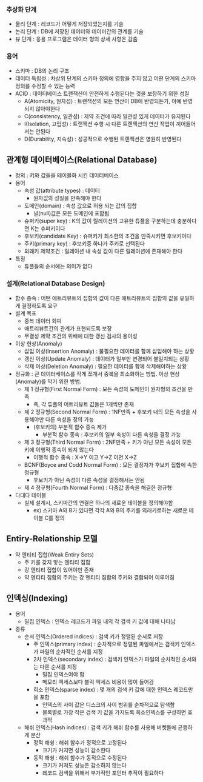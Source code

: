 ### 추상화 단계
- 물리 단계 : 레코드가 어떻게 저장되었는지를 기술
- 논리 단계 : DB에 저장된 데이터와 데이터간의 관계를 기술
- 뷰 단계 : 응용 프로그램은 데이터 형의 상세 사항은 감춤

### 용어
- 스키마 : DB의 논리 구조
- 데이터 독립성 : 차상위 단계의 스키마 정의에 영향을 주지 않고 어떤 단계의 스키마 정의를 수정할 수 있는 능력
- ACID : 데이터베이스 트랜잭션이 안전하게 수행된다는 것을 보장하기 위한 성질
  - A(Atomicity, 원자성) : 트랜잭션의 모든 연산이 DB에 반영되든가, 아예 반영되지 않아야한다
  - C(consistency, 일관성) : 제약 조건에 따라 일관성 있게 데이터가 유지된다
  - I(Isolation, 고립성) : 트랜잭션 수행 시 다른 트랜잭션의 연산 작업이 끼어들어서는 안된다
  - D(Durability, 지속성) : 성공적으로 수행된 트랜잭션은 영원히 반영된다

## 관계형 데이터베이스(Relational Database)
- 정의 : 키와 값들을 테이블화 시킨 데이터베이스
- 용어
  - 속성 값(attribute types) : 데이터
    - 원자값의 성질을 만족해야 한다
  - 도메인(domain) : 속성 값으로 허용 되는 값의 집합
    - 널(null)값은 모든 도메인에 포함됨
  - 슈퍼키(super key) : K의 값이 릴레이션의 고유한 튜플을 구분하는데 충분하다면 K는 슈퍼키이다
  - 후보키(candidate Key) : 슈퍼키가 최소한의 조건을 만족시키면 후보키이다
  - 주키(primary key) : 후보키중 하나가 주키로 선택된다
  - 외래키 제약조건 : 릴레이션 내 속성 값이 다른 릴레이션에 존재해야 한다
- 특징
  - 튜플들의 순서에는 의미가 없다

### 설계(Relational Database Design)
- 함수 종속 : 어떤 애트리뷰트의 집합의 값이 다른 애트리뷰트의 집합의 값을 유일하게 결정하도록 요구
- 설계 목표
  - 중복 데이터 회피
  - 애트리뷰트간의 관계가 표현되도록 보장
  - 무결성 제약 조건의 위배에 대한 갱신 검사의 용이성
- 이상 현상(Anomaly)
  - 삽입 이상(Insertion Anomaly) : 불필요한 데이터를 함께 삽입해야 하는 상황
  - 갱신 이상(Update Anomaly) : 데이터가 일부만 변경되어 불일치되는 상황
  - 삭제 이상(Deletion Anomaly) : 필요한 데이터를 함께 삭제해야하는 상황
- 정규화 : 큰 데이터베이스를 작게 쪼개서 중복을 최소화하는 방법. 이상 현상(Anomaly)를 막기 위한 방법.
  - 제 1 정규형(First Normal Form) : 모든 속성의 도메인이 원자형의 조건을 만족
    - 즉, 각 튜플의 어트리뷰트 값들은 1개씩만 존재
  - 제 2 정규형(Second Normal Form) : 1NF만족 + 후보키 내의 모든 속성을 사용해야만 다른 속성을 정의 가능
    - (후보키의) 부분적 함수 종속 제거
      - 부분적 함수 종속 : 후보키의 일부 속성이 다른 속성을 결정 가능
  - 제 3 정규형(Third Normal Form) : 2NF만족 + 키가 아닌 모든 속성이 모든 키에 이행적 종속이 되지 않는다
    - 이행적 함수 종속 : X->Y 이고 Y->Z 이면 X->Z
  - BCNF(Boyce and Codd Normal Form) : 모든 결정자가 후보키 집합에 속한 정규형
    - 후보키가 아닌 속성이 다른 속성을 결정해서는 안됨
  - 제 4 정규형(Fourth Normal Form) : 다중값 종속을 해결한 정규형
- 다대다 테이블
  - 실제 설계시, 스키마간의 연결은 하나의 새로운 테이블을 정의해야함
    - ex) 스키마 A와 B가 있다면 각각 A와 B의 주키를 외래키로하는 새로운 테이블 C를 정의

## Entiry-Relationship 모델
- 약 엔티티 집합(Weak Entiry Sets)
  - 주 키를 갖지 앟는 엔티티 집합
  - 강 엔티티 집합이 있어야만 존재
  - 약 엔티티 집합의 주키는 강 엔티티 집합의 주키와 결합되어 이루어짐
  
## 인덱싱(Indexing)
- 용어
  - 밀집 인덱스 : 인덱스 레코드가 파일 내의 각 검색 키 값에 대해 나타남
- 종류
  - 순서 인덱스(Ordered indices) : 검색 키가 정렬된 순서로 저장
    - 주 인덱스(primary index) : 순차적으로 정렬된 파일에서는 검색키 인덱스가 파일의 순차적인 순서를 지정
    - 2차 인덱스(secondary index) : 검색키 인덱스가 파일의 순차적인 순서와는 다른 순서를 지정
      - 밀집 인덱스여야 함
      - 메모리 엑세스보다 블럭 엑세스 비용이 많이 들어감
    - 희소 인덱스(sparse index) : 몇 개의 검색 키 값에 대한 인덱스 레코드만을 포함
      - 인덱스의 사이 값은 디스크의 사이 범위를 순차적으로 탐색함
      - 블록별로 가장 작은 검색 키 값을 가지도록 희소인덱스를 구성하면 효과적
  - 해쉬 인덱스(Hash indices) : 검색 키가 해쉬 함수를 사용해 버켓들에 균등하게 분산
    - 정적 해슁 : 해쉬 함수가 정적으로 고정된다
      - 크기가 커지면 성능이 감소한다
    - 동적 해슁 : 해쉬 함수가 동적으로 수정된다
      - 크기가 커져도 성능은 감소하지 않는다
      - 레코드 검색을 위해서 부가적인 포인터 추적이 필요하다
